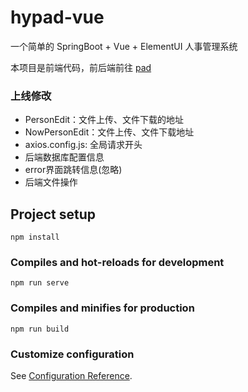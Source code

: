 # hypad-vue

一个简单的 SpringBoot + Vue + ElementUI 人事管理系统

本项目是前端代码，前后端前往 [pad](https://github.com/irenjie/pad)   

### 上线修改

- PersonEdit：文件上传、文件下载的地址
- NowPersonEdit：文件上传、文件下载地址
- axios.config.js: 全局请求开头
- 后端数据库配置信息
- error界面跳转信息(忽略)
- 后端文件操作

## Project setup
```****
npm install
```

### Compiles and hot-reloads for development
```
npm run serve
```

### Compiles and minifies for production
```
npm run build
```

### Customize configuration
See [Configuration Reference](https://cli.vuejs.org/config/).
